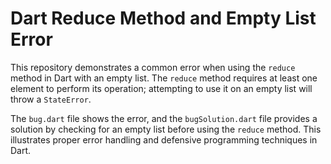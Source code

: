 # Dart Reduce Method and Empty List Error

This repository demonstrates a common error when using the `reduce` method in Dart with an empty list. The `reduce` method requires at least one element to perform its operation; attempting to use it on an empty list will throw a `StateError`. 

The `bug.dart` file shows the error, and the `bugSolution.dart` file provides a solution by checking for an empty list before using the `reduce` method.  This illustrates proper error handling and defensive programming techniques in Dart.